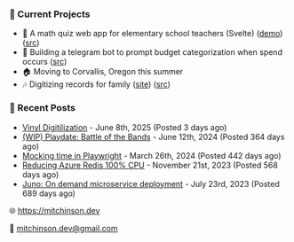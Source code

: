 ### 📌 Current Projects
- 📝 A math quiz web app for elementary school teachers (Svelte) ([demo](https://quiz-staging.mitchinson.dev/)) ([src](https://github.com/bmitchinson/budget-entry))
- 💸 Building a telegram bot to prompt budget categorization when spend occurs ([src](https://github.com/bmitchinson/sms-accountant))
- 🏠 Moving to Corvallis, Oregon this summer
- 🎶 Digitizing records for family ([site](https://vinyl.mitchinson.dev/ed-collection)) ([src](https://github.com/bmitchinson/vinyl-digitization))

### 📝 Recent Posts

- [Vinyl Digitilization](https://blog.mitchinson.dev/vinyl) - June 8th, 2025 (Posted 3 days ago)
- [(WIP) Playdate: Battle of the Bands](https://blog.mitchinson.dev/playdate-dev-one) - June 12th, 2024 (Posted 364 days ago)
- [Mocking time in Playwright](https://blog.mitchinson.dev/playwright-mock-time) - March 26th, 2024 (Posted 442 days ago)
- [Reducing Azure Redis 100% CPU](https://blog.mitchinson.dev/redis-cpu) - November 21st, 2023 (Posted 568 days ago)
- [Juno: On demand microservice deployment](https://blog.mitchinson.dev/juno) - July 23rd, 2023 (Posted 689 days ago)

🌐 https://mitchinson.dev

💌 mitchinson.dev@gmail.com